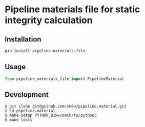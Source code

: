 # Pipeline materials file for static integrity calculation

## Installation

```bash
pip install pipeline-materials-file
```

## Usage

```python
from pipeline_materials_file import PipelineMaterial
```

## Development

```
$ git clone git@github.com:vb64/pipeline.material.git
$ cd pipeline.material
$ make setup PYTHON_BIN=/path/to/python3
$ make tests
```
